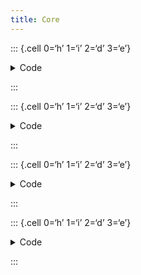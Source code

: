 ```yaml
---
title: Core
---
```


::: {.cell 0=‘h’ 1=‘i’ 2=‘d’ 3=‘e’}

<details>
<summary>Code</summary>

``` python
%load_ext autoreload
%autoreload 2
```

</details>

:::

::: {.cell 0=‘h’ 1=‘i’ 2=‘d’ 3=‘e’}

<details>
<summary>Code</summary>

``` python
from fastcore.test import test_eq
```

</details>

:::

::: {.cell 0=‘h’ 1=‘i’ 2=‘d’ 3=‘e’}

<details>
<summary>Code</summary>

``` python
from typing import Any

from statsforecast.core import _StatsForecast, ParallelBackend
```

</details>

:::

::: {.cell 0=‘h’ 1=‘i’ 2=‘d’ 3=‘e’}

<details>
<summary>Code</summary>

``` python
from statsforecast import StatsForecast
from statsforecast.models import Naive
from statsforecast.utils import generate_series

df = generate_series(10).reset_index()
df['unique_id'] = df['unique_id'].astype(str)

backend = ParallelBackend()
#forecast
fcst = backend.forecast(df, models=[Naive()], freq='D', h=12)
fcst_stats = StatsForecast(models=[Naive()], freq='D').forecast(df=df, h=12)
test_eq(fcst, fcst_stats)
#cross validation
fcst = backend.cross_validation(df, models=[Naive()], freq='D', h=12)
fcst_stats = StatsForecast(models=[Naive()], freq='D').cross_validation(df=df, h=12)
test_eq(fcst, fcst_stats)
# fallback model
class FailNaive:
    def forecast(self):
        pass
    def __repr__(self):
        return 'Naive'
fcst = backend.forecast(df, models=[FailNaive()], freq='D', fallback_model=Naive(), h=12)
fcst_stats = StatsForecast(models=[Naive()], freq='D').forecast(df=df, h=12)
test_eq(fcst, fcst_stats)

#cross validation
fcst = backend.cross_validation(df, models=[FailNaive()], freq='D', fallback_model=Naive(), h=12)
fcst_stats = StatsForecast(models=[Naive()], freq='D').cross_validation(df=df, h=12)
test_eq(fcst, fcst_stats)
```

</details>

:::

